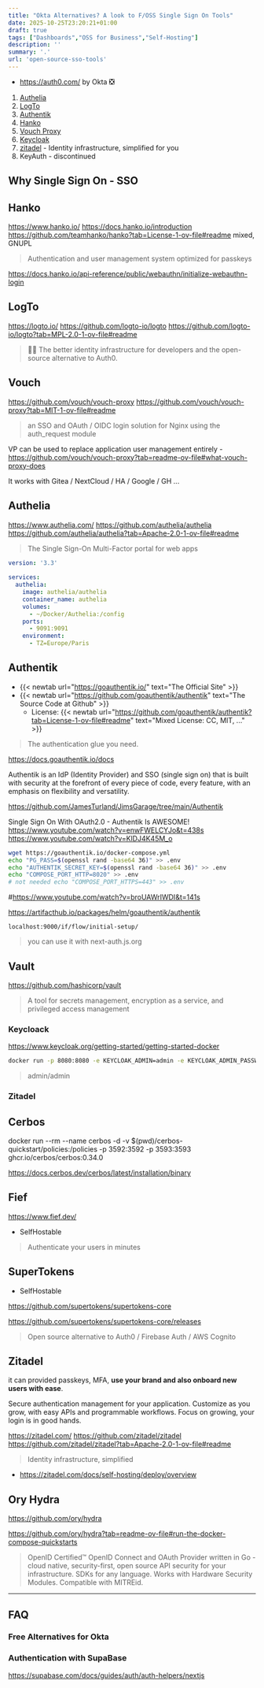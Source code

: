 ```yaml
---
title: "Okta Alternatives? A look to F/OSS Single Sign On Tools"
date: 2025-10-25T23:20:21+01:00
draft: true
tags: ["Dashboards","OSS for Business","Self-Hosting"]
description: ''
summary: '.'    
url: 'open-source-sso-tools'
---
```


* https://auth0.com/ by Okta ❎

1. [Authelia](#authelia)
2. [LogTo](#logto)
3. [Authentik](#authentik)
4. [Hanko](#hanko)
5. [Vouch Proxy](#vouch)
6. [Keycloak](#keycloack)
7. [zitadel](#zitadel) - Identity infrastructure, simplified for you
8. KeyAuth - discontinued

## Why Single Sign On - SSO


## Hanko

https://www.hanko.io/
https://docs.hanko.io/introduction
https://github.com/teamhanko/hanko?tab=License-1-ov-file#readme mixed, GNUPL

> Authentication and user management system optimized for passkeys



https://docs.hanko.io/api-reference/public/webauthn/initialize-webauthn-login

## LogTo

https://logto.io/
https://github.com/logto-io/logto
https://github.com/logto-io/logto?tab=MPL-2.0-1-ov-file#readme

> 🧑‍🚀 The better identity infrastructure for developers and the open-source alternative to Auth0.



## Vouch

https://github.com/vouch/vouch-proxy
https://github.com/vouch/vouch-proxy?tab=MIT-1-ov-file#readme

> an SSO and OAuth / OIDC login solution for Nginx using the auth_request module 

VP can be used to replace application user management entirely - https://github.com/vouch/vouch-proxy?tab=readme-ov-file#what-vouch-proxy-does

It works with Gitea / NextCloud / HA / Google / GH ...

## Authelia
https://www.authelia.com/
https://github.com/authelia/authelia
https://github.com/authelia/authelia?tab=Apache-2.0-1-ov-file#readme

> The Single Sign-On Multi-Factor portal for web apps

```yml
version: '3.3'
    
services:
  authelia:
    image: authelia/authelia
    container_name: authelia
    volumes:
      - ~/Docker/Authelia:/config 
    ports:
      - 9091:9091
    environment:
      - TZ=Europe/Paris
```

## Authentik

* {{< newtab url="https://goauthentik.io/" text="The  Official Site" >}}
* {{< newtab url="https://github.com/goauthentik/authentik" text="The  Source Code at Github" >}}
    * License: {{< newtab url="https://github.com/goauthentik/authentik?tab=License-1-ov-file#readme" text="Mixed License: CC, MIT, ..." >}} 

> The authentication glue you need.

https://docs.goauthentik.io/docs

Authentik is an IdP (Identity Provider) and SSO (single sign on) that is built with security at the forefront of every piece of code, every feature, with an emphasis on flexibility and versatility.

https://github.com/JamesTurland/JimsGarage/tree/main/Authentik

Single Sign On With OAuth2.0 - Authentik Is AWESOME!
https://www.youtube.com/watch?v=enwFWELCYJo&t=438s
https://www.youtube.com/watch?v=KlDJ4K45M_o

```sh
wget https://goauthentik.io/docker-compose.yml
echo "PG_PASS=$(openssl rand -base64 36)" >> .env
echo "AUTHENTIK_SECRET_KEY=$(openssl rand -base64 36)" >> .env
echo "COMPOSE_PORT_HTTP=8020" >> .env
# not needed echo "COMPOSE_PORT_HTTPS=443" >> .env
```

#https://www.youtube.com/watch?v=broUAWrIWDI&t=141s


https://artifacthub.io/packages/helm/goauthentik/authentik


`localhost:9000/if/flow/initial-setup/`

> you can use it with next-auth.js.org

## Vault

https://github.com/hashicorp/vault

> A tool for secrets management, encryption as a service, and privileged access management


### Keycloack



https://www.keycloak.org/getting-started/getting-started-docker

```sh
docker run -p 8080:8080 -e KEYCLOAK_ADMIN=admin -e KEYCLOAK_ADMIN_PASSWORD=admin quay.io/keycloak/keycloak:25.0.2 start-dev
```

> admin/admin

### Zitadel

## Cerbos


docker run --rm --name cerbos -d -v $(pwd)/cerbos-quickstart/policies:/policies -p 3592:3592 -p 3593:3593  ghcr.io/cerbos/cerbos:0.34.0


https://docs.cerbos.dev/cerbos/latest/installation/binary

> 

## Fief

https://www.fief.dev/

* SelfHostable

> Authenticate your users in minutes

## SuperTokens

* SelfHostable

https://github.com/supertokens/supertokens-core

https://github.com/supertokens/supertokens-core/releases

> Open source alternative to Auth0 / Firebase Auth / AWS Cognito

## Zitadel

it can provided passkeys, MFA, **use your brand and also onboard new users with ease**.

Secure authentication management for your application. Customize as you grow, with easy APIs and programmable workflows. Focus on growing, your login is in good hands.


https://zitadel.com/
https://github.com/zitadel/zitadel
https://github.com/zitadel/zitadel?tab=Apache-2.0-1-ov-file#readme

> Identity infrastructure, simplified

* https://zitadel.com/docs/self-hosting/deploy/overview

## Ory Hydra

https://github.com/ory/hydra

https://github.com/ory/hydra?tab=readme-ov-file#run-the-docker-compose-quickstarts

> OpenID Certified™ OpenID Connect and OAuth Provider written in Go - cloud native, security-first, open source API security for your infrastructure. SDKs for any language. Works with Hardware Security Modules. Compatible with MITREid.



---

## FAQ

### Free Alternatives for Okta


### Authentication with SupaBase

https://supabase.com/docs/guides/auth/auth-helpers/nextjs
